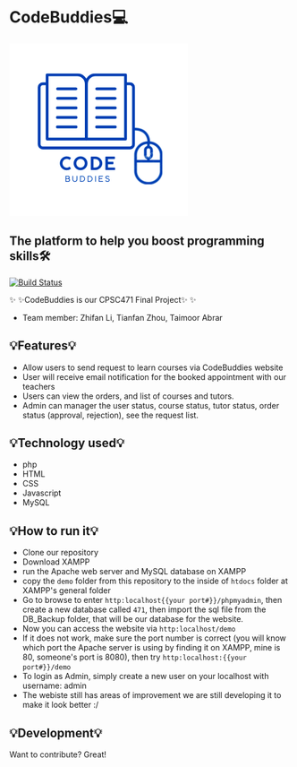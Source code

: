 # CodeBuddies💻
![alt text](https://github.com/zhifanl/CodeBuddies/blob/main/demo/img/CodeBuddies.png?raw=true)


## The platform to help you boost programming skills🛠


[![Build Status](https://travis-ci.org/joemccann/dillinger.svg?branch=master)](https://travis-ci.org/joemccann/dillinger)

✨ ✨CodeBuddies is our CPSC471 Final Project✨ ✨

- Team member: Zhifan Li, Tianfan Zhou, Taimoor Abrar


## 💡Features💡

- Allow users to send request to learn courses via CodeBuddies website
- User will receive email notification for the booked appointment with our teachers
- Users can view the orders, and list of courses and tutors.
- Admin can manager the user status, course status, tutor status, order status (approval, rejection), see the request list.




## 💡Technology used💡


- php
- HTML 
- CSS 
- Javascript
- MySQL



## 💡How to run it💡

* Clone our repository
* Download XAMPP
* run the Apache web server and MySQL database on XAMPP
* copy the ``demo`` folder from this repository to the inside of ``htdocs`` folder at XAMPP's general folder
* Go to browse to enter ``http:localhost{{your port#}}/phpmyadmin``, then create a new database called `471`, then import the sql file from the DB_Backup folder, that will be our database for the website. 
* Now you can access the website via ``http:localhost/demo``
* If it does not work, make sure the port number is correct (you will know which port the Apache server is using by finding it on XAMPP, mine is 80, someone's port is 8080), then try ``http:localhost:{{your port#}}/demo``
* To login as Admin, simply create a new user on your localhost with username: admin
* The webiste still has areas of improvement we are still developing it to make it look better :/



## 💡Development💡

Want to contribute? Great!
